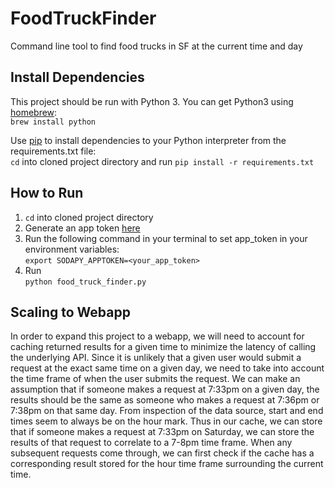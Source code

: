 # FoodTruckFinder
Command line tool to find food trucks in SF at the current time and day

## Install Dependencies
This project should be run with Python 3. You can get Python3 using [homebrew](https://brew.sh/):<br />
`brew install python`

Use [pip](https://pypi.org/project/pip/) to install dependencies to your Python interpreter from the requirements.txt file:<br />
`cd` into cloned project directory and run `pip install -r requirements.txt`

## How to Run
1) `cd` into cloned project directory
2) Generate an app token [here](https://data.sfgov.org/profile/app_tokens)
3) Run the following command in your terminal to set app_token in your environment variables:<br />
`export SODAPY_APPTOKEN=<your_app_token>`
4) Run <br /> `python food_truck_finder.py`

## Scaling to Webapp
In order to expand this project to a webapp, we will need to account for caching returned results for a given time to minimize the latency of calling the underlying API.  Since it is unlikely that a given user would submit a request at the exact same time on a given day, we need to take into account the time frame of when the user submits the request.  We can make an assumption that if someone makes a request at 7:33pm on a given day, the results should be the same as someone who makes a request at 7:36pm or 7:38pm on that same day.  From inspection of the data source, start and end times seem to always be on the hour mark.  Thus in our cache, we can store that if someone makes a request at 7:33pm on Saturday, we can store the results of that request to correlate to a 7-8pm time frame.  When any subsequent requests come through, we can first check if the cache has a corresponding result stored for the hour time frame surrounding the current time.
